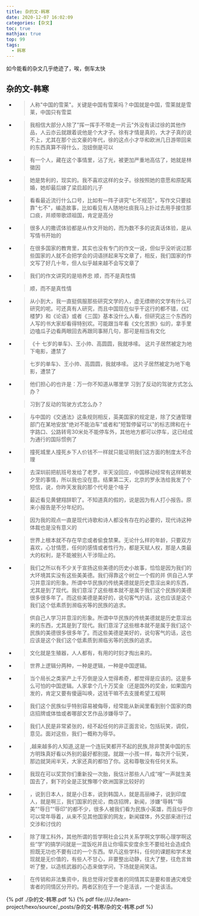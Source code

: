 ```yaml
---
title: 杂的文-韩寒
date: 2020-12-07 16:02:09
categories: [杂文]
toc: true
mathjax: true
top: 99
tags:
  - 韩寒
---
```


如今能看的杂文几乎绝迹了，唉，倒车太快

<!-- more -->

## 杂的文-韩寒

- > 人称"中国的雪莱"。关键是中国有雪莱吗？中国就是中国，雪莱就是雪莱，中国只有雪菜

- > 我相信大部分人除了"挥一挥手不带走一片云"外没有读过徐的其他作品，人云亦云就跟着说他是个大才子。徐有才情是真的，大才子真的说不上，尤其在那个出文豪的年代，徐的这点小才华和欧洲几日游带回来的东西真算不得什么，泡妞倒是可以

- > 有一个人，藏在这个事情里，沾了光，被更加严重地高估了，她就是林徽因

- > 她是势利的，现实的。我不喜欢这样的女子。徐按照她的意愿和原配离婚，她却最后嫁了梁启超的儿子

- > 看看最近流行什么口号，比如有一阵子讲究"七不规范"，写作文只要挂靠"七不"，编造故事，比如看见有人随地吐痰我马上扑过去用手接住那口痰，并顺带歌颂祖国，肯定是高分

- > 很多人的撒谎体验都是从作文开始的，而为数不多的说真话体验，是从写情书开始的

- > 在很多国家的教育里，其实也没有专门的作文一说，但似乎没听说过那些国家的人就不会把学会的词语拼起来写文章了，相反，我们国家的作文写了好几十年，但人似乎越来越不会写文章了

- > 我们的作文讲究的是培养忠
  > 顺，而不是真性情

  > 顺，而不是真性情

- > 从小到大，我一直挺佩服那些研究文学的人，虚无缥缈的文学有什么可研究的呢。可还真有人研究，而且中国现在似乎干这行的都不错，《红楼梦》和《论语》或者《三国》基本没什么人看，但研究这三个东西的人写的书大家却看得特别欢。可能跟当年看《文化苦旅》似的，拿手里边嗑瓜子边看两眼回去再跟同事掰几句，那可是相当有文化

- > 《十
  > 七岁的单车》、王小帅、高圆圆，我就哆嗦。 这片子居然被定为地下电影，遭禁了

  > 七岁的单车》、王小帅、高圆圆，我就哆嗦。 这片子居然被定为地下电影，遭禁了

- > 他们担心的也许是：万一你不知道从哪里学
  > 习到了反动的驾驶方式怎么办？

  > 习到了反动的驾驶方式怎么办？

- > 与中国的《交通法》这条规则相反，英美国家的规定是，除了交通管理部门在某地安放"绝对不能泊车"或者和"短暂停留可以"的标志牌和在十字路口、公路转弯30米处不能停车外，其他地方都可以停车，这已经成为通行的国际惯例了

- > 撞死城里人撞死乡下人价钱不一样就只能证明我们这方面的制度太不合理

- > 去深圳前把航班号发给了老罗，半天没回应，中国移动经常有这样朝发夕至的事情，所以我也没在意。结果第二天，北京的罗永浩给我发了个短信，说，你昨天发我的那个代号是个啥子

- > 最近看见黄健翔辞职了。不知道真的假的，说是因为有人打小报告。原来小报告是不分年纪的。

- > 因为我的观点一直是现代诗歌和诗人都没有存在的必要的，现代诗这种体裁也是没有意义的

- > 世界上根本就不存在早恋或者偷食禁果。无论什么样的年龄，只要双方喜欢，心甘情愿，任何的感情或者性行为，都是天赋人权，那是人类最大的权利，是不能被别人干涉阻止的。

- > 我们之所以有不少关于宣扬这些美德的历史小故事，恰恰是因为我们的大环境其实没有这些美美德。我们得靠这个树立一个假的并
  > 供自己人学习并意淫的形象。所谓中华民族的传统美德就是历史意淫出来的东西，尤其是到了现代。我们意淫了这些根本就不是属于我们这个民族的美德很多很多年了。而这些美德是美好的，说句客气的话，这也应该是这个我们这个低素质到濒临劣等的民族的追求。

  > 供自己人学习并意淫的形象。所谓中华民族的传统美德就是历史意淫出来的东西，尤其是到了现代。我们意淫了这些根本就不是属于我们这个民族的美德很多很多年了。而这些美德是美好的，说句客气的话，这也应该是这个我们这个低素质到濒临劣等的民族的追求。

- > 文化就是生殖器，人人都有，有用的时刻才掏出来的。

- > 世界上逻辑分两种，一种是逻辑，一种是中国逻辑。

- > 当个局长之类家产上千万倒是没人觉得希奇，都觉得是应该的。这是多么可怕的中国逻辑。人家拿个几十万奖金（还是国外的奖金，如果国内发的，肯定又要有傻逼叫唤，这钱干嘛不去支援希望工程啊

- > 我们这个民族似乎特别容易被侮辱，经常能从新闻里看到别个国家的商店招牌或体恤或者哪部文艺作品涉嫌辱华了。

- > 我们人民是非常紧张的，经不起任何的非正面言论，包括玩笑，调侃，意见。面对这些，我们一概称为辱华。

- > ,越来越多的人知道,这是一个连玩笑都开不起的民族,除非赞美中国的东方明珠真好看以外别的最好都别提。就跟一小孩一样，每次开个玩笑，那边就哭闹半天，大家还真的都怕了你。这和尊敬没有任何关系。

- > 我现在可以奖赏你们重新投一次胎，我估计那些人八成“嗖”一声就生美国去了，剩下的全是正犹豫哪个欧洲国家比较好的

- > ，说到日本人，就是小日本，说到韩国人，就是高丽棒子，说到印度人，就是啊三，我们国家的民论，商店招牌，新闻，涉嫌“辱韩”“辱美”“辱日”“辱印”的都不少，很多人被我们看为民族小英雄，而且似乎你可以常年辱着，从来不见其他国家的网友，新闻媒体，外交部来进行过交涉和讨伐的

- > 除了理工科外，其他所谓的哲学啊社会公共关系学啊文学啊心理学啊这些“学”的搞学问就是一混饭吃并且让你塌实安度余生不要给社会造成负担既无功也不要有过的一个东西。举凡这些学科，任何的课题和学术发现就是无价值的，有些人不甘心，非要整出动静，往大了整，往危言耸听了整，以造核武器的心态来做学问，下场就是闹笑话。

- > 在传销和非法集资中，我总觉得对受害者的同情其实是要和普通灾难受害者的同情区分开的。两者区别在于一个是活该，一个是该活。

{% pdf  ./杂的文-韩寒.pdf %}
{% pdf file:///J:/learn-project/hexo/source/_posts/杂的文-韩寒/杂的文-韩寒.pdf %}
<object data="./杂的文-韩寒.pdf" type="application/pdf" width="100%" height="100%">

